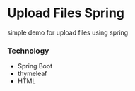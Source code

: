 # Upload Files Spring
  simple demo for upload files using spring 

### Technology 
* Spring Boot
* thymeleaf
* HTML


